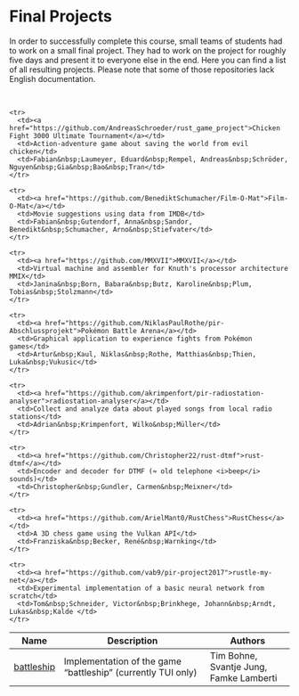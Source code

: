 # Final Projects

In order to successfully complete this course, small teams of students had to work on a small final project. 
They had to work on the project for roughly five days and present it to everyone else in the end. 
Here you can find a list of all resulting projects.
Please note that some of those repositories lack English documentation. 

<br />

<table>
  <thead>
    <tr>
      <th>Name</th>
      <th>Description</th>
      <th width="30%">Authors</th>
    </tr>
  <thead>
  <tbody>
    <tr>
      <td><a href="https://github.com/SvantjeJung/battleship">battleship</a></td>
      <td>Implementation of the game “battleship” (currently TUI only)</td>
      <td>Tim&nbsp;Bohne, Svantje&nbsp;Jung, Famke&nbsp;Lamberti</td>
    </tr>
    
    <tr>
      <td><a href="https://github.com/AndreasSchroeder/rust_game_project">Chicken Fight 3000 Ultimate Tournament</a></td>
      <td>Action-adventure game about saving the world from evil chicken</td>
      <td>Fabian&nbsp;Laumeyer, Eduard&nbsp;Rempel, Andreas&nbsp;Schröder, Nguyen&nbsp;Gia&nbsp;Bao&nbsp;Tran</td>
    </tr>
    
    <tr>
      <td><a href="https://github.com/BenediktSchumacher/Film-O-Mat">Film-O-Mat</a></td>
      <td>Movie suggestions using data from IMDB</td>
      <td>Fabian&nbsp;Gutendorf, Anna&nbsp;Sandor, Benedikt&nbsp;Schumacher, Arno&nbsp;Stiefvater</td>
    </tr>
    
    <tr>
      <td><a href="https://github.com/MMXVII">MMXVII</a></td>
      <td>Virtual machine and assembler for Knuth's processor architecture MMIX</td>
      <td>Janina&nbsp;Born, Babara&nbsp;Butz, Karoline&nbsp;Plum, Tobias&nbsp;Stolzmann</td>
    </tr>
    
    <tr>
      <td><a href="https://github.com/NiklasPaulRothe/pir-Abschlussprojekt">Pokémon Battle Arena</a></td>
      <td>Graphical application to experience fights from Pokémon games</td>
      <td>Artur&nbsp;Kaul, Niklas&nbsp;Rothe, Matthias&nbsp;Thien, Luka&nbsp;Vukusic</td>
    </tr>
    
    <tr>
      <td><a href="https://github.com/akrimpenfort/pir-radiostation-analyser">radiostation-analyser</a></td>
      <td>Collect and analyze data about played songs from local radio stations</td>
      <td>Adrian&nbsp;Krimpenfort, Wilko&nbsp;Müller</td>
    </tr>    
    
    <tr>
      <td><a href="https://github.com/Christopher22/rust-dtmf">rust-dtmf</a></td>
      <td>Encoder and decoder for DTMF (≈ old telephone <i>beep</i> sounds)</td>
      <td>Christopher&nbsp;Gundler, Carmen&nbsp;Meixner</td>
    </tr>
        
    <tr>
      <td><a href="https://github.com/ArielMant0/RustChess">RustChess</a></td>
      <td>A 3D chess game using the Vulkan API</td>
      <td>Franziska&nbsp;Becker, René&nbsp;Warnking</td>
    </tr>
        
    <tr>
      <td><a href="https://github.com/vab9/pir-project2017">rustle-my-net</a></td>
      <td>Experimental implementation of a basic neural network from scratch</td>
      <td>Tom&nbsp;Schneider, Victor&nbsp;Brinkhege, Johann&nbsp;Arndt, Lukas&nbsp;Kalde </td>
    </tr>
  </tbody>
</table>
